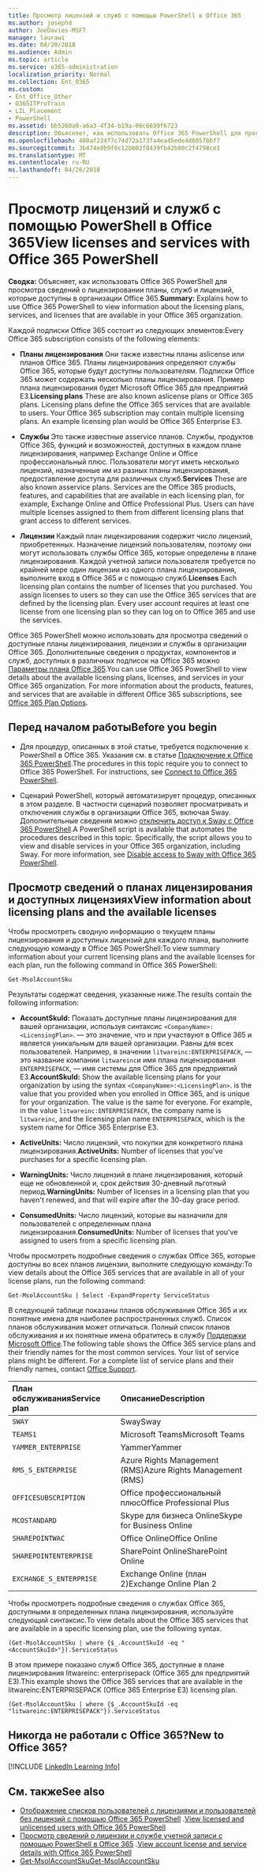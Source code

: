 ```yaml
---
title: Просмотр лицензий и служб с помощью PowerShell в Office 365
ms.author: josephd
author: JoeDavies-MSFT
manager: laurawi
ms.date: 04/20/2018
ms.audience: Admin
ms.topic: article
ms.service: o365-administration
localization_priority: Normal
ms.collection: Ent_O365
ms.custom:
- Ent_Office_Other
- O365ITProTrain
- LIL_Placement
- PowerShell
ms.assetid: bb5260a9-a6a3-4f34-b19a-06c6699f6723
description: Объясняет, как использовать Office 365 PowerShell для просмотра сведений о лицензировании планы, служб и лицензий, которые доступны в организации Office 365.
ms.openlocfilehash: 400af224f7c74d72a173fa4ea45ede4d6057bbf7
ms.sourcegitcommit: 3b474e0b9f0c12bb02f8439fb42b80c2f4798ce1
ms.translationtype: MT
ms.contentlocale: ru-RU
ms.lasthandoff: 04/26/2018
---
```

# <a name="view-licenses-and-services-with-office-365-powershell"></a><span data-ttu-id="3e3ca-103">Просмотр лицензий и служб с помощью PowerShell в Office 365</span><span class="sxs-lookup"><span data-stu-id="3e3ca-103">View licenses and services with Office 365 PowerShell</span></span>

<span data-ttu-id="3e3ca-104">**Сводка:** Объясняет, как использовать Office 365 PowerShell для просмотра сведений о лицензировании планы, служб и лицензий, которые доступны в организации Office 365.</span><span class="sxs-lookup"><span data-stu-id="3e3ca-104">**Summary:** Explains how to use Office 365 PowerShell to view information about the licensing plans, services, and licenses that are available in your Office 365 organization.</span></span>
  
<span data-ttu-id="3e3ca-105">Каждой подписки Office 365 состоит из следующих элементов:</span><span class="sxs-lookup"><span data-stu-id="3e3ca-105">Every Office 365 subscription consists of the following elements:</span></span>

- <span data-ttu-id="3e3ca-p101">**Планы лицензирования** Они также известны планы aslicense или планов Office 365. Планы лицензирования определяют службы Office 365, которые будут доступны пользователям. Подписки Office 365 может содержать несколько планы лицензирования. Пример плана лицензирования будет Microsoft Office 365 для предприятий E3.</span><span class="sxs-lookup"><span data-stu-id="3e3ca-p101">**Licensing plans** These are also known aslicense plans or Office 365 plans. Licensing plans define the Office 365 services that are available to users. Your Office 365 subscription may contain multiple licensing plans. An example licensing plan would be Office 365 Enterprise E3.</span></span>
    
- <span data-ttu-id="3e3ca-p102">**Службы** Это также известные asservice планов. Службы, продуктов Office 365, функций и возможностей, доступных в каждом плане лицензирования, например Exchange Online и Office профессиональный плюс. Пользователи могут иметь несколько лицензий, назначенные им из разных планы лицензирования, предоставление доступа для различных служб.</span><span class="sxs-lookup"><span data-stu-id="3e3ca-p102">**Services** These are also known asservice plans. Services are the Office 365 products, features, and capabilities that are available in each licensing plan, for example, Exchange Online and Office Professional Plus. Users can have multiple licenses assigned to them from different licensing plans that grant access to different services.</span></span>
    
- <span data-ttu-id="3e3ca-p103">**Лицензии** Каждый план лицензирования содержит число лицензий, приобретенных. Назначение лицензий пользователям, поэтому они могут использовать службы Office 365, которые определены в плане лицензирования. Каждой учетной записи пользователя требуется по крайней мере один лицензии из одного плана лицензирования, выполните вход в Office 365 и с помощью служб.</span><span class="sxs-lookup"><span data-stu-id="3e3ca-p103">**Licenses** Each licensing plan contains the number of licenses that you purchased. You assign licenses to users so they can use the Office 365 services that are defined by the licensing plan. Every user account requires at least one license from one licensing plan so they can log on to Office 365 and use the services.</span></span>
    
<span data-ttu-id="3e3ca-p104">Office 365 PowerShell можно использовать для просмотра сведений о доступные планы лицензирования, лицензии и службы в организации Office 365. Дополнительные сведения о продуктах, компонентов и служб, доступных в различных подписок на Office 365 можно [Параметры плана Office 365](https://go.microsoft.com/fwlink/p/?LinkId=691147).</span><span class="sxs-lookup"><span data-stu-id="3e3ca-p104">You can use Office 365 PowerShell to view details about the available licensing plans, licenses, and services in your Office 365 organization. For more information about the products, features, and services that are available in different Office 365 subscriptions, see [Office 365 Plan Options](https://go.microsoft.com/fwlink/p/?LinkId=691147).</span></span>

## <a name="before-you-begin"></a><span data-ttu-id="3e3ca-118">Перед началом работы</span><span class="sxs-lookup"><span data-stu-id="3e3ca-118">Before you begin</span></span>

- <span data-ttu-id="3e3ca-p105">Для процедур, описанных в этой статье, требуется подключение к PowerShell в Office 365. Указания см. в статье [Подключение к Office 365 PowerShell](connect-to-office-365-powershell.md).</span><span class="sxs-lookup"><span data-stu-id="3e3ca-p105">The procedures in this topic require you to connect to Office 365 PowerShell. For instructions, see [Connect to Office 365 PowerShell](connect-to-office-365-powershell.md).</span></span>
    
- <span data-ttu-id="3e3ca-p106">Сценарий PowerShell, который автоматизирует процедур, описанных в этом разделе. В частности сценарий позволяет просматривать и отключения службы в организации Office 365, включая Sway. Дополнительные сведения можно [отключить доступ к Sway с Office 365 PowerShell](disable-access-to-sway-with-office-365-powershell.md).</span><span class="sxs-lookup"><span data-stu-id="3e3ca-p106">A PowerShell script is available that automates the procedures described in this topic. Specifically, the script allows you to view and disable services in your Office 365 organization, including Sway. For more information, see [Disable access to Sway with Office 365 PowerShell](disable-access-to-sway-with-office-365-powershell.md).</span></span>
    
## <a name="view-information-about-licensing-plans-and-the-available-licenses"></a><span data-ttu-id="3e3ca-124">Просмотр сведений о планах лицензирования и доступных лицензиях</span><span class="sxs-lookup"><span data-stu-id="3e3ca-124">View information about licensing plans and the available licenses</span></span>

<span data-ttu-id="3e3ca-125">Чтобы просмотреть сводную информацию о текущем планы лицензирования и доступных лицензий для каждого плана, выполните следующую команду в Office 365 PowerShell:</span><span class="sxs-lookup"><span data-stu-id="3e3ca-125">To view summary information about your current licensing plans and the available licenses for each plan, run the following command in Office 365 PowerShell:</span></span>
  
```
Get-MsolAccountSku
```

<span data-ttu-id="3e3ca-126">Результаты содержат сведения, указанные ниже.</span><span class="sxs-lookup"><span data-stu-id="3e3ca-126">The results contain the following information:</span></span>
  
- <span data-ttu-id="3e3ca-p107">**AccountSkuId:** Показать доступные планы лицензирования для вашей организации, используя синтаксис `<CompanyName>:<LicensingPlan>`.  _<CompanyName>_ — это значение, что и при участвуют в Office 365 и является уникальным для вашей организации. _<LicensingPlan>_ Равны для всех пользователей. Например, в значении `litwareinc:ENTERPRISEPACK`, — это название компании `litwareinc`и имя плана лицензирования `ENTERPRISEPACK`, — имя системы для Office 365 для предприятий E3.</span><span class="sxs-lookup"><span data-stu-id="3e3ca-p107">**AccountSkuId:** Show the available licensing plans for your organization by using the syntax `<CompanyName>:<LicensingPlan>`.  _<CompanyName>_ is the value that you provided when you enrolled in Office 365, and is unique for your organization. The _<LicensingPlan>_ value is the same for everyone. For example, in the value `litwareinc:ENTERPRISEPACK`, the company name is  `litwareinc`, and the licensing plan name  `ENTERPRISEPACK`, which is the system name for Office 365 Enterprise E3.</span></span>
    
- <span data-ttu-id="3e3ca-131">**ActiveUnits:** Число лицензий, что покупки для конкретного плана лицензирования.</span><span class="sxs-lookup"><span data-stu-id="3e3ca-131">**ActiveUnits:** Number of licenses that you've purchases for a specific licensing plan.</span></span>
    
- <span data-ttu-id="3e3ca-132">**WarningUnits:** Число лицензий в плане лицензирования, который еще не обновленной и, срок действия 30-дневный льготный период.</span><span class="sxs-lookup"><span data-stu-id="3e3ca-132">**WarningUnits:** Number of licenses in a licensing plan that you haven't renewed, and that will expire after the 30-day grace period.</span></span>
    
- <span data-ttu-id="3e3ca-133">**ConsumedUnits:** Число лицензий, которые вы назначили для пользователей с определенным плана лицензирования.</span><span class="sxs-lookup"><span data-stu-id="3e3ca-133">**ConsumedUnits:** Number of licenses that you've assigned to users from a specific licensing plan.</span></span>
    
<span data-ttu-id="3e3ca-134">Чтобы просмотреть подробные сведения о службах Office 365, которые доступны во всех планов лицензии, выполните следующую команду:</span><span class="sxs-lookup"><span data-stu-id="3e3ca-134">To view details about the Office 365 services that are available in all of your license plans, run the following command:</span></span>
  
```
Get-MsolAccountSku | Select -ExpandProperty ServiceStatus
```

<span data-ttu-id="3e3ca-p108">В следующей таблице показаны планов обслуживания Office 365 и их понятные имена для наиболее распространенных служб. Список планов обслуживания может отличаться. Полный список планов обслуживания и их понятные имена обратитесь в службу [Поддержки Microsoft Office](https://support.office.com/home/contact).</span><span class="sxs-lookup"><span data-stu-id="3e3ca-p108">The following table shows the Office 365 service plans and their friendly names for the most common services. Your list of service plans might be different. For a complete list of service plans and their friendly names, contact [Office Support](https://support.office.com/home/contact).</span></span>
  
|<span data-ttu-id="3e3ca-138">**План обслуживания**</span><span class="sxs-lookup"><span data-stu-id="3e3ca-138">**Service plan**</span></span>|<span data-ttu-id="3e3ca-139">**Описание**</span><span class="sxs-lookup"><span data-stu-id="3e3ca-139">**Description**</span></span>|
|:-----|:-----|
| `SWAY` <br/> |<span data-ttu-id="3e3ca-140">Sway</span><span class="sxs-lookup"><span data-stu-id="3e3ca-140">Sway</span></span>  <br/> |
| `TEAMS1` <br/> |<span data-ttu-id="3e3ca-141">Microsoft Teams</span><span class="sxs-lookup"><span data-stu-id="3e3ca-141">Microsoft Teams</span></span>  <br/> |
| `YAMMER_ENTERPRISE` <br/> |<span data-ttu-id="3e3ca-142">Yammer</span><span class="sxs-lookup"><span data-stu-id="3e3ca-142">Yammer</span></span>  <br/> |
| `RMS_S_ENTERPRISE` <br/> |<span data-ttu-id="3e3ca-143">Azure Rights Management (RMS)</span><span class="sxs-lookup"><span data-stu-id="3e3ca-143">Azure Rights Management (RMS)</span></span>  <br/> |
| `OFFICESUBSCRIPTION` <br/> |<span data-ttu-id="3e3ca-144">Office профессиональный плюс</span><span class="sxs-lookup"><span data-stu-id="3e3ca-144">Office Professional Plus</span></span>  <br/> |
| `MCOSTANDARD` <br/> |<span data-ttu-id="3e3ca-145">Skype для бизнеса Online</span><span class="sxs-lookup"><span data-stu-id="3e3ca-145">Skype for Business Online</span></span>  <br/> |
| `SHAREPOINTWAC` <br/> |<span data-ttu-id="3e3ca-146">Office Online</span><span class="sxs-lookup"><span data-stu-id="3e3ca-146">Office Online</span></span>  <br/> |
| `SHAREPOINTENTERPRISE` <br/> |<span data-ttu-id="3e3ca-147">SharePoint Online</span><span class="sxs-lookup"><span data-stu-id="3e3ca-147">SharePoint Online</span></span>  <br/> |
| `EXCHANGE_S_ENTERPRISE` <br/> |<span data-ttu-id="3e3ca-148">Exchange Online (план 2)</span><span class="sxs-lookup"><span data-stu-id="3e3ca-148">Exchange Online Plan 2</span></span>  <br/> |
   
<span data-ttu-id="3e3ca-149">Чтобы просмотреть подробные сведения о службах Office 365, доступными в определенных плана лицензирования, используйте следующий синтаксис.</span><span class="sxs-lookup"><span data-stu-id="3e3ca-149">To view details about the Office 365 services that are available in a specific licensing plan, use the following syntax.</span></span>
  
```
(Get-MsolAccountSku | where {$_.AccountSkuId -eq "<AccountSkuId>"}).ServiceStatus
```

<span data-ttu-id="3e3ca-150">В этом примере показано служб Office 365, доступные в плане лицензирования litwareinc: enterprisepack (Office 365 для предприятий E3).</span><span class="sxs-lookup"><span data-stu-id="3e3ca-150">This example shows the Office 365 services that are available in the  litwareinc:ENTERPRISEPACK (Office 365 Enterprise E3) licensing plan.</span></span>
  
```
(Get-MsolAccountSku | where {$_.AccountSkuId -eq "litwareinc:ENTERPRISEPACK"}).ServiceStatus
```

## <a name="new-to-office-365"></a><span data-ttu-id="3e3ca-151">Никогда не работали с Office 365?</span><span class="sxs-lookup"><span data-stu-id="3e3ca-151">New to Office 365?</span></span>

[!INCLUDE [LinkedIn Learning Info](../common/office/linkedin-learning-info.md)]
   
## <a name="see-also"></a><span data-ttu-id="3e3ca-152">См. также</span><span class="sxs-lookup"><span data-stu-id="3e3ca-152">See also</span></span>

- <span data-ttu-id="3e3ca-153">[Отображение списков пользователей с лицензиями и пользователей без лицензий с помощью Office 365 PowerShell](view-licensed-and-unlicensed-users-with-office-365-powershell.md) .</span><span class="sxs-lookup"><span data-stu-id="3e3ca-153">[View licensed and unlicensed users with Office 365 PowerShell](view-licensed-and-unlicensed-users-with-office-365-powershell.md)</span></span>
- <span data-ttu-id="3e3ca-154">[Просмотр сведений о лицензии и службе учетной записи с помощью PowerShell в Office 365](view-account-license-and-service-details-with-office-365-powershell.md) .</span><span class="sxs-lookup"><span data-stu-id="3e3ca-154">[View account license and service details with Office 365 PowerShell](view-account-license-and-service-details-with-office-365-powershell.md)</span></span>
- [<span data-ttu-id="3e3ca-155">Get-MsolAccountSku</span><span class="sxs-lookup"><span data-stu-id="3e3ca-155">Get-MsolAccountSku</span></span>](https://go.microsoft.com/fwlink/p/?LinkId=691549)

